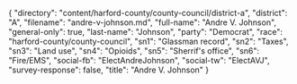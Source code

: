 {
  "directory": "content/harford-county/county-council/district-a",
  "district": "A",
  "filename": "andre-v-johnson.md",
  "full-name": "Andre V. Johnson",
  "general-only": true,
  "last-name": "Johnson",
  "party": "Democrat",
  "race": "harford-county/county-council",
  "sn1": "Glassman record",
  "sn2": "Taxes",
  "sn3": "Land use",
  "sn4": "Opioids",
  "sn5": "Sherrif's office",
  "sn6": "Fire/EMS",
  "social-fb": "ElectAndreJohnson",
  "social-tw": "ElectAVJ",
  "survey-response": false,
  "title": "Andre V. Johnson"
}
